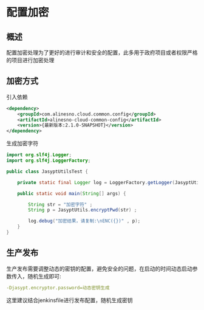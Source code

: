 # 配置加密

## 概述

配置加密处理为了更好的进行审计和安全的配置，此多用于政府项目或者权限严格的项目进行加密处理

## 加密方式

引入依赖

```xml
<dependency>
    <groupId>com.alinesno.cloud.common.config</groupId>
    <artifactId>alinesno-cloud-common-config</artifactId>
    <version>{最新版本:2.1.0-SNAPSHOT}</version>
</dependency>
```

生成加密字符

```java
import org.slf4j.Logger;
import org.slf4j.LoggerFactory;

public class JasyptUtilsTest {

	private static final Logger log = LoggerFactory.getLogger(JasyptUtilsTest.class) ;

	public static void main(String[] args) {

		String str = "加密字符" ;
		String p = JasyptUtils.encryptPwd(str) ;

		log.debug("加密结果，请复制:\nENC({})" , p);
	}
}
```

## 生产发布

生产发布需要调整动态的密钥的配置，避免安全的问题，在启动的时间动态启动参数传入，随机生成即可:
```yaml
-Djasypt.encryptor.password=动态密钥生成
```
这里建议结合jenkinsfile进行发布配置，随机生成密钥
